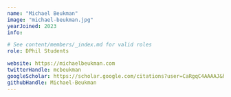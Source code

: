 ```yaml
---
name: "Michael Beukman"
image: "michael-beukman.jpg"
yearJoined: 2023
info:

# See content/members/_index.md for valid roles
role: DPhil Students

website: https://michaelbeukman.com
twitterHandle: mcbeukman
googleScholar: https://scholar.google.com/citations?user=CaRgqC4AAAAJ&hl=en
githubHandle: Michael-Beukman
---
```

